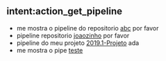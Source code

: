 ## intent:action_get_pipeline
- me mostra o pipeline do repositorio [abc](repositorio) por favor
- pipeline repositorio [joaozinho](repositorio) por favor
- pipeline do meu projeto [2019.1-Projeto](repositorio) ada
- me mostra o pipe [teste](repositorio)